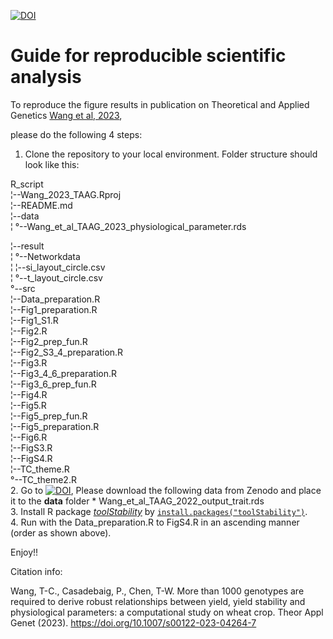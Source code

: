 [![DOI](https://zenodo.org/badge/DOI/10.5281/zenodo.7562421.svg)](https://doi.org/10.5281/zenodo.7562421) 

# Guide for reproducible scientific analysis

To reproduce the figure results in publication on Theoretical and Applied Genetics [Wang et al, 2023](https://doi.org/10.1007/s00122-023-04264-7), 

please do the following 4 steps:

1. Clone the repository to your local environment.
   Folder structure should look like this:
 
 R_script                                                
   ¦--Wang_2023_TAAG.Rproj                                
   ¦--README.md     
   ¦--data                                                
   ¦   °--Wang_et_al_TAAG_2023_physiological_parameter.rds 

   ¦--result                                                                        
   ¦   °--Networkdata                                     
   ¦       ¦--si_layout_circle.csv                        
   ¦       °--t_layout_circle.csv                         
   °--src                                                 
       ¦--Data_preparation.R                              
       ¦--Fig1_preparation.R                              
       ¦--Fig1_S1.R                                       
       ¦--Fig2.R                                          
       ¦--Fig2_prep_fun.R                                 
       ¦--Fig2_S3_4_preparation.R                         
       ¦--Fig3.R                                          
       ¦--Fig3_4_6_preparation.R                          
       ¦--Fig3_6_prep_fun.R                               
       ¦--Fig4.R                                          
       ¦--Fig5.R                                          
       ¦--Fig5_prep_fun.R                                 
       ¦--Fig5_preparation.R                              
       ¦--Fig6.R                                          
       ¦--FigS3.R                                         
       ¦--FigS4.R                                         
       ¦--TC_theme.R                                      
       °--TC_theme2.R                                     
2. Go to [![DOI](https://zenodo.org/badge/DOI/10.5281/zenodo.4729637.svg)](https://doi.org/10.5281/zenodo.4729637),
	Please download the following data from Zenodo and place it to the **data** folder
	* Wang_et_al_TAAG_2022_output_trait.rds    
3. Install R package [*toolStability*](https://illustratien.github.io/toolStability/) by [`install.packages("toolStability")`](#code).    
4. Run with the Data_preparation.R to FigS4.R in an ascending manner (order as shown above).  

Enjoy!!


Citation info:  

Wang, T-C., Casadebaig, P., Chen, T-W. More than 1000 genotypes are required to derive robust relationships between yield, yield stability and physiological parameters: a computational study on wheat crop. Theor Appl Genet (2023). https://doi.org/10.1007/s00122-023-04264-7 